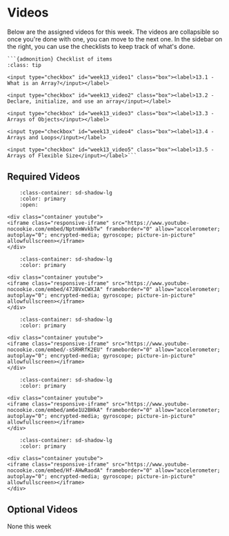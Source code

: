 # Videos

Below are the assigned videos for this week. 
The videos are collapsible so once you're done with one, you can move to the next one.
In the sidebar on the right, you can use the checklists to keep track of what's done.

````{margin}
```{admonition} Checklist of items
:class: tip

<input type="checkbox" id="week13_video1" class="box"><label>13.1 - What is an Array?</input></label>

<input type="checkbox" id="week13_video2" class="box"><label>13.2 - Declare, initialize, and use an array</input></label>

<input type="checkbox" id="week13_video3" class="box"><label>13.3 - Arrays of Objects</input></label>

<input type="checkbox" id="week13_video4" class="box"><label>13.4 - Arrays and Loops</input></label>

<input type="checkbox" id="week13_video5" class="box"><label>13.5 - Arrays of Flexible Size</input></label>```
````

## Required Videos

```{dropdown} 13.1 - What is an Array?
    :class-container: sd-shadow-lg
    :color: primary
    :open:

<div class="container youtube">
<iframe class="responsive-iframe" src="https://www.youtube-nocookie.com/embed/NptnmWvkbTw" frameborder="0" allow="accelerometer; autoplay="0"; encrypted-media; gyroscope; picture-in-picture" allowfullscreen></iframe>
</div>
```

```{dropdown} 13.2 - Declare, initialize, and use an array
    :class-container: sd-shadow-lg
    :color: primary

<div class="container youtube">
<iframe class="responsive-iframe" src="https://www.youtube-nocookie.com/embed/47JBVxCWXJA" frameborder="0" allow="accelerometer; autoplay="0"; encrypted-media; gyroscope; picture-in-picture" allowfullscreen></iframe>
</div>
```

```{dropdown} 13.3 - Arrays of Objects
    :class-container: sd-shadow-lg
    :color: primary

<div class="container youtube">
<iframe class="responsive-iframe" src="https://www.youtube-nocookie.com/embed/-sSRHRfK2EU" frameborder="0" allow="accelerometer; autoplay="0"; encrypted-media; gyroscope; picture-in-picture" allowfullscreen></iframe>
</div>
```

```{dropdown} 13.4 - Arrays and Loops
    :class-container: sd-shadow-lg
    :color: primary

<div class="container youtube">
<iframe class="responsive-iframe" src="https://www.youtube-nocookie.com/embed/am6e1U2BHkA" frameborder="0" allow="accelerometer; autoplay="0"; encrypted-media; gyroscope; picture-in-picture" allowfullscreen></iframe>
</div>
```

```{dropdown} 13.5 - Arrays of Flexible Size
    :class-container: sd-shadow-lg
    :color: primary

<div class="container youtube">
<iframe class="responsive-iframe" src="https://www.youtube-nocookie.com/embed/Hf-AHwRaodA" frameborder="0" allow="accelerometer; autoplay="0"; encrypted-media; gyroscope; picture-in-picture" allowfullscreen></iframe>
</div>
```

## Optional Videos

None this week